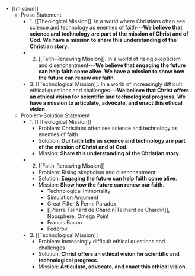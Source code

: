 - [[mission]]
    - Prose Statement
        - 1. [[Theological Mission]]. In a world where Christians often see science and technology as enemies of faith---**We believe that science and technology are part of the mission of Christ and of God**. __We have a mission to share this understanding of the Christian story.__
        - 2. [[Faith-Renewing Mission]]. In a world of rising skepticism and disenchantment---**We believe that engaging the future can help faith come alive**. __We have a mission to show how the future can renew our faith.__
        - 3. [[Technological Mission]]. In a world of increasingly difficult ethical questions and challenges---**We believe that Christ offers an ethical vision for scientific and technological progress**. __We have a mission to articulate, advocate, and enact this ethical vision.__
    - Problem-Solution Statement
        - 1. [[Theological Mission]]
            - Problem: Christians often see science and technology as enemies of faith
            - Solution: **Our faith tells us science and technology are part of the mission of Christ and of God**.
            - Mission: __Share this understanding of the Christian story.__
        - 2. [[Faith-Renewing Mission]]
            - Problem: Rising skepticism and disenchantment
            - Solution: **Engaging the future can help faith come alive**. 
            - Mission: __Show how the future can renew our faith.__
                - Technological Immortality
                - Simulation Argument
                - Great Filter & Fermi Paradox
                - [[Pierre Teilhard de Chardin|Teilhard de Chardin]], Noosphere, Omega Point
                - Francis Bacon
                - Fedorov
        - 3. [[Technological Mission]]
            - Problem: Increasingly difficult ethical questions and challenges
            - Solution: **Christ offers an ethical vision for scientific and technological progress**. 
            - Mission: __Articulate, advocate, and enact this ethical vision.__
